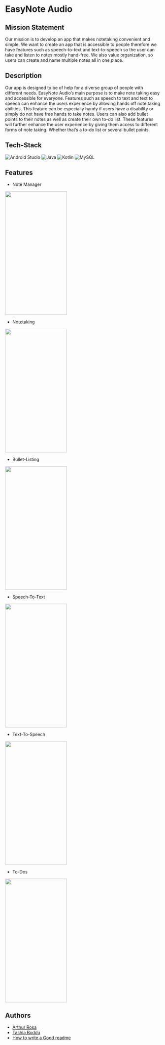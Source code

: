 
# EasyNote Audio
## Mission Statement
Our mission is to develop an app that makes notetaking convenient and simple. We want to create an app that is accessible to people therefore we have features such as speech-to-text and text-to-speech so the user can take and listen to notes mostly hand-free. We also value organization, so users can create and name multiple notes all in one place.
## Description 
Our app is designed to be of help for a diverse group of people with different needs. EasyNote Audio’s main purpose is to make note taking easy and accessible for everyone. Features such as speech to text and text to speech can enhance the users experience by allowing hands off note taking abilities. This feature can be especially handy if users have a disability or simply do not have free hands to take notes. Users can also add bullet points to their notes as well as create their own to-do list. These features will further enhance the user experience by giving them access to different forms of note taking. Whether that’s a to-do list or several bullet points. 



## Tech-Stack

![Android Studio](https://img.shields.io/badge/android%20studio-346ac1?style=for-the-badge&logo=android%20studio&logoColor=white)
![Java](https://img.shields.io/badge/java-%23ED8B00.svg?style=for-the-badge&logo=openjdk&logoColor=white)
![Kotlin](https://img.shields.io/badge/kotlin-%237F52FF.svg?style=for-the-badge&logo=kotlin&logoColor=white)
![MySQL](https://img.shields.io/badge/mysql-4479A1.svg?style=for-the-badge&logo=mysql&logoColor=white)


## Features

- Note Manager
<img align="center" width="200" height="400" src="https://github.com/And3rsonTorres/EasyNoteAudio/assets/106359275/043a947a-9051-4109-8b4c-123252c5f28e">

- Notetaking
<img align="center" width="200" height="400" src="https://github.com/And3rsonTorres/EasyNoteAudio/assets/106359275/2ab857bd-7900-4017-92db-b3bb55f08796">

- Bullet-Listing
<img align="center" width="200" height="400" src="https://github.com/And3rsonTorres/EasyNoteAudio/assets/106359275/5de6aec3-c382-4851-b322-b2ced51e245c">

- Speech-To-Text
<img align="center" width="200" height="400" src="https://github.com/And3rsonTorres/EasyNoteAudio/assets/106359275/393beb50-be50-4191-a571-078244c5b93a">

- Text-To-Speech
<img align="center" width="200" height="400" src="https://github.com/And3rsonTorres/EasyNoteAudio/assets/106359275/52716847-22fd-47b0-9b5c-86a2d80ec899">

- To-Dos
<img align="center" width="200" height="400" src="https://github.com/And3rsonTorres/EasyNoteAudio/assets/106359275/a11418b5-0fa3-4830-aaf8-556729df6813">



## Authors

 - [Arthur Rosa](https://github.com/ArthurRosa01898431)
 - [Tashia Boddu](https://github.com/Tashia0705)
 - [How to write a Good readme](https://bulldogjob.com/news/449-how-to-write-a-good-readme-for-your-github-project)

